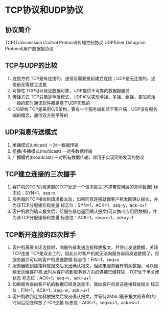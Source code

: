# TCP协议和UDP协议

## 协议简介
TCP(Transmission Control Protocol)传输控制协议
UDP(User Datagram Protocol)用户数据报协议


## TCP与UDP的比较
1. 连接方式
TCP是有连接的，通信前需要提前建立连接；UDP是无连接的，通信前无需建立连接  
2. 可靠性
TCP可以保证数据可靠，UDP提供不可靠的数据报服务  
3. 传播方式
TCP只能是单播模式，UDP可以实现单播、多播、组播，更加灵活  
一般的即时通讯软件都是基于UDP实现的  
4. C/S架构
TCP是采用C/S架构，要有一个服务端和若干客户端；UDP没有服务端的概念，通信双方是平等的  


## UDP消息传送模式
1. 单播模式(unicast)
一对一数据传输  
2. 组播/多播模式(multicast)
一对多数据传输  
3. 广播模式(broadcast)
一对所有数据传输，常用于实现网络发现的协议  


## TCP建立连接的三次握手
1. 客户机的TCP向服务器的TCP发送一个请求报文(不携带应用层的具体数据)
标志位：SYN=1，seq=x
2. 服务器的TCP接收到请求报文后，如果同意连接就像客户机发回确认报文，并为该TCP分配缓存和变量
标志位：SYN=1，ACK=1，seq=y，ack=x+1
3. 客户机收到确认报文后，给服务器也返回确认报文(可以携带应用层数据)，并为该TCP分配缓存和变量
标志位：ACK=1，seq=x+1，ack=y+1


## TCP断开连接的四次挥手
1. 客户机需要关闭连接时，向服务器发送连接释放报文，并停止发送数据，关闭TCP连接
TCP是双全工的，因此此时客户机就无法向服务器再发送数据了，但服务器仍可以向客户机发送数据
标志位：FIN=1，seq=u
2. 服务器收到连接释放报文后发出确认报文，但如果服务器有剩余数据，可以继续发送给客户机
此时从客户机到服务器方向的连接已经释放，TCP处于半关闭状态
标志位：ACK=1，seq=v，ack=u+1
3. 如果服务器向客户机的数据已经发送完毕，就向客户机发送连接释放报文
标志位：FIN=1，ACK=1，seq=w，ack=u+1
4. 客户机收到连接释放报文后发出确认报文，并等待2MSL(最长报文段寿命)的时间后彻底释放了TCP连接
标志位：ACK=1，seq=u+1，ack=w+1